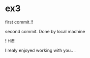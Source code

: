 # ex3

first commit.!!

second commit. Done by local machine

!
Hi!!! 

I realy enjoyed working with you..
.
